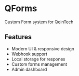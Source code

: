# QForms
Custom Form system for QeinTech

##  Features

- Modern UI & responsive design
- Webhook support
- Local storage for respones
- Custom forms management
- Admin dashboard
